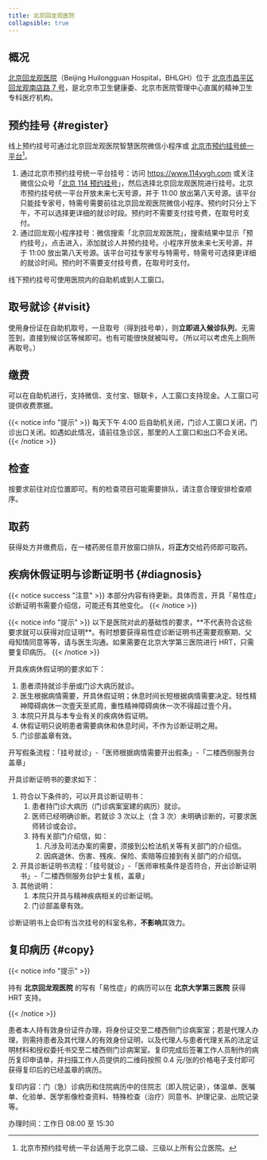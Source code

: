 ```yaml
---
title: 北京回龙观医院
collapsible: true
---
```


## 概况

[北京回龙观医院](https://bhlgh.com)（Beijing Huilongguan Hospital，BHLGH）位于 [北京市昌平区回龙观南店路 7 号](https://amap.com/place/B000A0989A)，是北京市卫生健康委、北京市医院管理中心直属的精神卫生专科医疗机构。

## 预约挂号 {#register}

线上预约挂号可通过北京回龙观医院智慧医院微信小程序或 [北京市预约挂号统一平台](https://www.114yygh.com)[^1]。

1. 通过北京市预约挂号统一平台挂号：访问 <https://www.114yygh.com> 或关注微信公众号「[北京 114 预约挂号](weixin://beijing114guahao)」，然后选择北京回龙观医院进行挂号。北京市预约挂号统一平台开放未来七天号源，并于 11:00 放出第八天号源。该平台只能挂专家号，特需号需要前往北京回龙观医院微信小程序。预约时只分上下午，不可以选择更详细的就诊时段。预约时不需要支付挂号费，在取号时支付。
2. 通过回龙观小程序挂号：微信搜索「北京回龙观医院」，搜索结果中显示「预约挂号」，点击进入，添加就诊人并预约挂号。小程序开放未来七天号源，并于 11:00 放出第八天号源。该平台可挂专家号与特需号，特需号可选择更详细的就诊时间。预约时不需要支付挂号费，在取号时支付。

线下预约挂号可使用医院内的自助机或到人工窗口。

## 取号就诊 {#visit}

使用身份证在自助机取号，一旦取号（得到挂号单），则**立即进入候诊队列**，无需签到，直接到候诊区等候即可。也有可能很快就被叫号。（所以可以考虑先上厕所再取号。）

## 缴费

可以在自助机进行，支持微信、支付宝、银联卡，人工窗口支持现金。人工窗口可提供收费票据。

{{< notice info "提示" >}}
每天下午 4:00 后自助机关闭，门诊人工窗口关闭，门诊出口关闭。如遇如此情况，请前往急诊区，那里的人工窗口和出口不会关闭。
{{< /notice >}}

## 检查

按要求前往对应位置即可。有的检查项目可能需要排队，请注意合理安排检查顺序。

## 取药

获得处方并缴费后，在一楼药房任意开放窗口排队，将**正方**交给药师即可取药。

## 疾病休假证明与诊断证明书 {#diagnosis}

{{< notice success "注意" >}}
本部分内容有待更新。具体而言，开具「易性症」诊断证明书需要介绍信，可能还有其他变化。
{{< /notice >}}
</p>
{{< notice info "提示" >}}
以下是医院对此的基础性的要求，**不代表符合这些要求就可以获得对应证明**。有时想要获得易性症诊断证明书还需要观察期、父母知情同意等等，请与医生沟通。如果需要在北京大学第三医院进行 HRT，只需要复印病历。
{{< /notice >}}

开具疾病休假证明的要求如下：

1. 患者须持就诊手册或门诊大病历就诊。
1. 医生根据病情需要，开具休假证明；休息时间长短根据病情需要决定。轻性精神障碍病休一次壹天至贰周，重性精神障碍病休一次不得超过壹个月。
1. 本院只开具与本专业有关的疾病休假证明。
1. 休假证明只说明患者需要病休和休息时间，不作为诊断证明之用。
1. 门诊部盖章有效。

开写假条流程：「挂号就诊」-「医师根据病情需要开出假条」-「二楼西侧服务台盖章」

开具诊断证明书的要求如下：

1. 符合以下条件的，可以开具诊断证明书：
   1. 患者持门诊大病历（门诊病案室建的病历）就诊。
   1. 医师已经明确诊断。若就诊 3 次以上（含 3 次）未明确诊断的，可要求医师转诊或会诊。
   1. 持有关部门介绍信，如：
      1. 凡涉及司法办案的需要，须接到公检法机关等有关部门的介绍信。
      1. 因病退休、伤害、残疾、保险、索赔等应接到有关部门的介绍信。
1. 开具诊断证明书流程：「挂号就诊」-「医师审核条件是否符合，开出诊断证明书」-「二楼西侧服务台护士复核，盖章」
1. 其他说明：
   1. 本院只开具与精神疾病相关的诊断证明。
   1. 门诊部盖章有效。

诊断证明书上会印有当次挂号的科室名称，**不影响**其效力。

## 复印病历 {#copy}

{{< notice info "提示" >}}

持有 **北京回龙观医院** 的写有「易性症」的病历可以在 **北京大学第三医院** 获得 HRT 支持。

{{< /notice >}}

患者本人持有效身份证件办理，将身份证交至二楼西侧门诊病案室；若是代理人办理，则需持患者及其代理人的有效身份证明，以及代理人与患者代理关系的法定证明材料和授权委托书交至二楼西侧门诊病案室。复印完成后签署工作人员制作的病历复印申请单，并扫描工作人员提供的二维码按照 0.4 元/张的价格电子支付即可获得复印后的已经盖章的病历。

复印内容：门（急）诊病历和住院病历中的住院志（即入院记录），体温单、医嘱单、化验单、医学影像检查资料、特殊检查（治疗）同意书、护理记录、出院记录等。

办理时间：工作日 08:00 至 15:30

[^1]: 北京市预约挂号统一平台适用于北京二级、三级以上所有公立医院。
